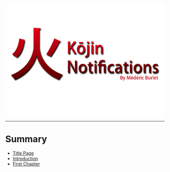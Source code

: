 ![GitHub Logo](/assets/logo.png)

---

# Summary

* [Title Page](title-page.md)
* [Introduction](README.md)
* [First Chapter](chapter1.md)

